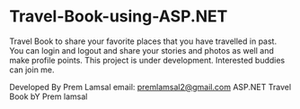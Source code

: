 # Travel-Book-using-ASP.NET
Travel Book to share your favorite places that you have travelled in past. 
You can login and logout and share your stories and photos as well and make profile points.
This project is under development. Interested buddies can join me.

Developed By Prem Lamsal
email: premlamsal2@gmail.com
ASP.NET Travel Book bY Prem lamsal
